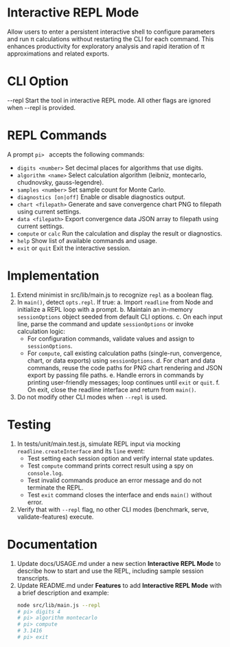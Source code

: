 # Interactive REPL Mode

Allow users to enter a persistent interactive shell to configure parameters and run π calculations without restarting the CLI for each command. This enhances productivity for exploratory analysis and rapid iteration of π approximations and related exports.

# CLI Option

--repl               Start the tool in interactive REPL mode. All other flags are ignored when --repl is provided.

# REPL Commands

A prompt `pi> ` accepts the following commands:

- `digits <number>`          Set decimal places for algorithms that use digits.
- `algorithm <name>`         Select calculation algorithm (leibniz, montecarlo, chudnovsky, gauss-legendre).
- `samples <number>`         Set sample count for Monte Carlo.
- `diagnostics [on|off]`     Enable or disable diagnostics output.
- `chart <filepath>`         Generate and save convergence chart PNG to filepath using current settings.
- `data <filepath>`          Export convergence data JSON array to filepath using current settings.
- `compute` or `calc`        Run the calculation and display the result or diagnostics.
- `help`                     Show list of available commands and usage.
- `exit` or `quit`           Exit the interactive session.

# Implementation

1. Extend minimist in src/lib/main.js to recognize `repl` as a boolean flag.
2. In `main()`, detect `opts.repl`. If true:
   a. Import `readline` from Node and initialize a REPL loop with a prompt.
   b. Maintain an in-memory `sessionOptions` object seeded from default CLI options.
   c. On each input line, parse the command and update `sessionOptions` or invoke calculation logic:
      - For configuration commands, validate values and assign to `sessionOptions`.
      - For `compute`, call existing calculation paths (single-run, convergence, chart, or data exports) using `sessionOptions`.
   d. For chart and data commands, reuse the code paths for PNG chart rendering and JSON export by passing file paths.
   e. Handle errors in commands by printing user-friendly messages; loop continues until `exit` or `quit`.
   f. On exit, close the readline interface and return from `main()`.
3. Do not modify other CLI modes when `--repl` is used.

# Testing

1. In tests/unit/main.test.js, simulate REPL input via mocking `readline.createInterface` and its `line` event:
   - Test setting each session option and verify internal state updates.
   - Test `compute` command prints correct result using a spy on `console.log`.
   - Test invalid commands produce an error message and do not terminate the REPL.
   - Test `exit` command closes the interface and ends `main()` without error.
2. Verify that with `--repl` flag, no other CLI modes (benchmark, serve, validate-features) execute.

# Documentation

1. Update docs/USAGE.md under a new section **Interactive REPL Mode** to describe how to start and use the REPL, including sample session transcripts.
2. Update README.md under **Features** to add **Interactive REPL Mode** with a brief description and example:
   ```bash
   node src/lib/main.js --repl
   # pi> digits 4
   # pi> algorithm montecarlo
   # pi> compute
   # 3.1416
   # pi> exit
   ```
